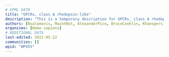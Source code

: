```yaml
---
# GPML DATA
title: "GPCRs, class A rhodopsin-like"
description: "This is a temporary description for GPCRs, class A rhodopsin-like"
authors: [Nsalomonis, MaintBot, AlexanderPico, BruceConklin, Khanspers, Egonw, Zari, Eweitz]
organisms: [Homo sapiens]
# ADDITIONAL DATA
last-edited: 2021-05-22
communities: []
wpid: "WP455"
---
```

